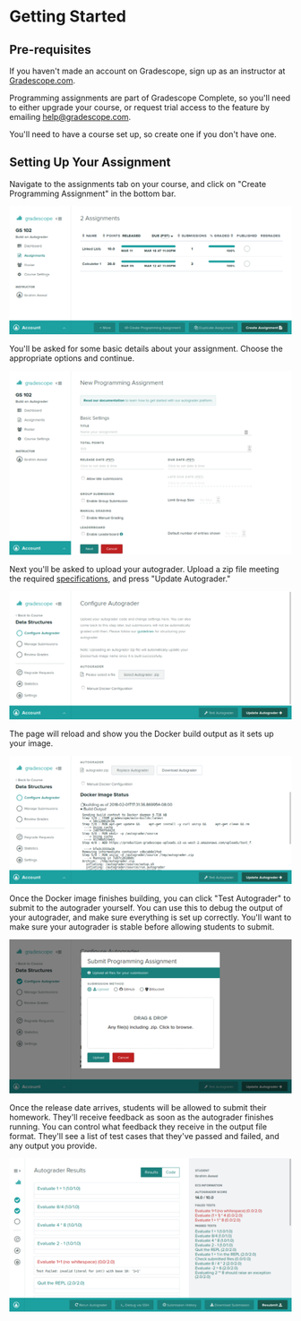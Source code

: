 # Getting Started

## Pre-requisites

If you haven't made an account on Gradescope, sign up as an instructor at
[Gradescope.com](https://gradescope.com/).

Programming assignments are part of Gradescope Complete, so you'll
need to either upgrade your course, or request trial access to the
feature by emailing [help@gradescope.com](mailto:help@gradescope.com).

You'll need to have a course set up, so create one if you don't have one.

## Setting Up Your Assignment

Navigate to the assignments tab on your course, and click on "Create
Programming Assignment" in the bottom bar.

[![Assignments](assignments.png)](assignments.png)

You'll be asked for some basic details about your assignment. Choose
the appropriate options and continue.

[![Assignment](assignment_form.png)](assignment_form.png)

Next you'll be asked to upload your autograder. Upload a zip file
meeting the required [specifications](specs), and press "Update
Autograder."

[![Configure Autograder](configure_autograder.png)](configure_autograder.png)

The page will reload and show you the Docker build output
as it sets up your image.

[![Build Status](build_status.png)](build_status.png)

Once the Docker image finishes building, you can click "Test
Autograder" to submit to the autograder yourself. You can use this to
debug the output of your autograder, and make sure everything is set
up correctly. You'll want to make sure your autograder is stable
before allowing students to submit.

[![Test Autograder](test_autograder.png)](test_autograder.png)

Once the release date arrives, students will be allowed to submit
their homework. They'll receive feedback as soon as the autograder
finishes running. You can control what feedback they receive in the
output file format. They'll see a list of test cases that they've
passed and failed, and any output you provide.

[![Student results](results.png)](results.png)

